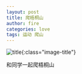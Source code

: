 ```yaml
---
layout: post
title: 爬梧桐山
author: fire
categories: love 
tags: 运动 爬山
---
```


![title](//image.sideproject.cn/titles/title_016.jpg){:class="image-title"}

和同学一起爬梧桐山
